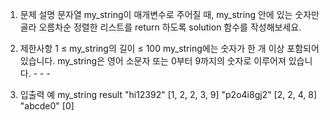 1. 문제 설명
   문자열 my_string이 매개변수로 주어질 때, my_string 안에 있는 숫자만 골라 오름차순 정렬한 리스트를 return 하도록 solution 함수를 작성해보세요.

2. 제한사항
   1 ≤ my_string의 길이 ≤ 100
   my_string에는 숫자가 한 개 이상 포함되어 있습니다.
   my_string은 영어 소문자 또는 0부터 9까지의 숫자로 이루어져 있습니다. - - -

3. 입출력 예
   my_string result
   "hi12392" [1, 2, 2, 3, 9]
   "p2o4i8gj2" [2, 2, 4, 8]
   "abcde0" [0]
